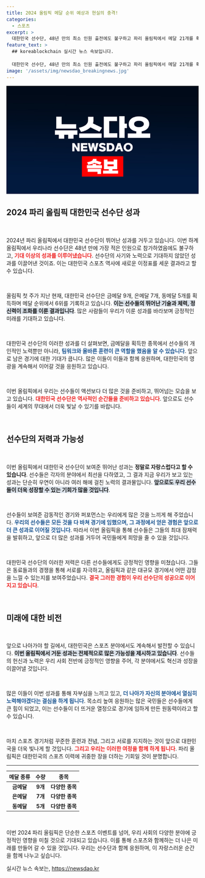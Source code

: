 ```yaml
---
title: 2024 올림픽 메달 순위 예상과 현실의 충격!
categories:
  - 스포츠
excerpt: >
  대한민국 선수단, 48년 만의 최소 인원 출전에도 불구하고 파리 올림픽에서 메달 21개를 획득하며 메달 순위 6위에 올라! 놀라운 성과의 뒷이야기를 확인하세요!
feature_text: >
  ## koreablockchain 실시간 뉴스 속보입니다.

  대한민국 선수단, 48년 만의 최소 인원 출전에도 불구하고 파리 올림픽에서 메달 21개를 획득하며 메달 순위 6위에 올라! 놀라운 성과의 뒷이야기를 확인하세요!
image: '/assets/img/newsdao_breakingnews.jpg'
---
```


<p><img src="/assets/img/newsdao_breakingnews.jpg" alt="koreablockchain 속보" /></p>

<h2 data-ke-size="size26">2024 파리 올림픽 대한민국 선수단 성과</h2>

<p data-ke-size="size16">&nbsp;</p>

<p>2024년 파리 올림픽에서 대한민국 선수단이 뛰어난 성과를 거두고 있습니다. 이번 하계 올림픽에서 우리나라 선수단은 48년 만에 가장 적은 인원으로 참가하였음에도 불구하고, <b><span style="color: #ee2323;">기대 이상의 성과를 이루어냈습니다</span></b>. 선수단의 사기와 노력으로 기대하지 않았던 성과를 이끌어낸 것이죠. 이는 대한민국 스포츠 역사에 새로운 이정표를 세운 결과라고 할 수 있습니다.</p>

<p data-ke-size="size16">&nbsp;</p>

<p>올림픽 첫 주가 지난 현재, 대한민국 선수단은 금메달 9개, 은메달 7개, 동메달 5개를 획득하며 메달 순위에서 6위를 기록하고 있습니다. <b><span style="background-color: #21538527;">이는 선수들의 뛰어난 기술과 체력, 정신력이 조화를 이룬 결과입니다</span></b>. 많은 사람들이 우리가 이룬 성과를 바라보며 긍정적인 미래를 기대하고 있습니다. </p>

<p data-ke-size="size16">&nbsp;</p>

<p>대한민국 선수단의 이러한 성과를 더 살펴보면, 금메달을 획득한 종목에서 선수들의 개인적인 노력뿐만 아니라, <b><span style="color: #1a5490;">팀워크와 올바른 훈련이 큰 역할을 했음을 알 수 있습니다</span></b>. 앞으로 남은 경기에 대한 기대가 큽니다. 많은 이들이 이들과 함께 응원하며, 대한민국의 영광을 계속해서 이어갈 것을 응원하고 있습니다.</p>

<p data-ke-size="size16">&nbsp;</p>

<p>이번 올림픽에서 우리는 선수들이 액션보다 더 많은 것을 준비하고, 뛰어넘는 모습을 보고 있습니다. <b><span style="color: #ee2323;">대한민국 선수단은 역사적인 순간들을 준비하고 있습니다</span></b>. 앞으로도 선수들이 세계의 무대에서 더욱 빛날 수 있기를 바랍니다. </p>

<p data-ke-size="size16">&nbsp;</p>

<h2 data-ke-size="size26">선수단의 저력과 가능성</h2>

<p data-ke-size="size16">&nbsp;</p>

<p>이번 올림픽에서 대한민국 선수단이 보여준 뛰어난 성과는 <b><span style="ee2323;">정말로 자랑스럽다고 할 수 있습니다</span></b>. 선수들은 각자의 분야에서 최선을 다하였고, 그 결과 지금 우리가 보고 있는 성과는 단순히 우연이 아니라 여러 해에 걸친 노력의 결과물입니다. <b><span style="background-color: #21538527;">앞으로도 우리 선수들이 더욱 성장할 수 있는 기회가 많을 것입니다</span></b>.</p>

<p data-ke-size="size16">&nbsp;</p>

<p>선수들이 보여준 감동적인 경기와 퍼포먼스는 우리에게 많은 것을 느끼게 해 주었습니다. <b><span style="color: #1a5490;">우리의 선수들은 모든 것을 다 바쳐 경기에 임했으며, 그 과정에서 얻은 경험은 앞으로 더 큰 성과로 이어질 것입니다</span></b>. 따라서 이번 올림픽을 통해 선수들은 그들의 최대 잠재력을 발휘하고, 앞으로 더 많은 성과를 거두어 국민들에게 희망을 줄 수 있을 것입니다.</p>

<p data-ke-size="size16">&nbsp;</p>

<p>대한민국 선수단의 이러한 저력은 다른 선수들에게도 긍정적인 영향을 미쳤습니다. 그들은 동료들과의 경쟁을 통해 서로를 자극하고, 올림픽과 같은 대규모 경기에서 어떤 감정을 느낄 수 있는지를 보여주었습니다. <b><span style="color: #ee2323;">결국 그러한 경험이 우리 선수단의 성공으로 이어지고 있습니다</span></b>. </p>

<p data-ke-size="size16">&nbsp;</p>

<h2 data-ke-size="size26">미래에 대한 비전</h2>

<p data-ke-size="size16">&nbsp;</p>

<p>앞으로 나아가야 할 길에서, 대한민국은 스포츠 분야에서도 계속해서 발전할 수 있습니다. <b><span style="background-color: #21538527;">이번 올림픽에서 거둔 성과는 전체적으로 많은 가능성을 제시하고 있습니다</span></b>. 선수들의 헌신과 노력은 우리 사회 전반에 긍정적인 영향을 주어, 각 분야에서도 혁신과 성장을 이끌어낼 것입니다.</p>

<p data-ke-size="size16">&nbsp;</p>

<p>많은 이들이 이번 성과를 통해 자부심을 느끼고 있고, <b><span style="color: #1a5490;">더 나아가 자신의 분야에서 열심히 노력해야겠다는 결심을 하게 됩니다</span></b>. 목소리 높여 응원하는 많은 국민들은 선수들에게 큰 힘이 되었고, 이는 선수들이 더 뜨거운 열정으로 경기에 임하게 만든 원동력이라고 할 수 있습니다.</p>

<p data-ke-size="size16">&nbsp;</p>

<p>마치 스포츠 경기처럼 꾸준한 훈련과 전념, 그리고 서로를 지지하는 것이 앞으로 대한민국을 더욱 빛나게 할 것입니다. <b><span style="color: #ee2323;">그리고 우리는 이러한 여정을 함께 하게 됩니다</span></b>. 파리 올림픽은 대한민국의 스포츠 이력에 귀중한 장을 더하는 기회일 것이 분명합니다.</p>

<hr />

<table>
  <thead>
    <tr>
      <th>메달 종류</th>
      <th>수량</th>
      <th>종목</th>
    </tr>
  </thead>
  <tbody>
    <tr>
      <td style="text-align: center; height: 17px;"><b>금메달</b></td>
      <td style="text-align: center; height: 17px;"><b>9개</b></td>
      <td style="text-align: center; height: 17px;"><b>다양한 종목</b></td>
    </tr>
    <tr>
      <td style="text-align: center; height: 17px;"><b>은메달</b></td>
      <td style="text-align: center; height: 17px;"><b>7개</b></td>
      <td style="text-align: center; height: 17px;"><b>다양한 종목</b></td>
    </tr>
    <tr>
      <td style="text-align: center; height: 17px;"><b>동메달</b></td>
      <td style="text-align: center; height: 17px;"><b>5개</b></td>
      <td style="text-align: center; height: 17px;"><b>다양한 종목</b></td>
    </tr>
  </tbody>
</table>

<p data-ke-size="size16">&nbsp;</p> 

<p>이번 2024 파리 올림픽은 단순한 스포츠 이벤트를 넘어, 우리 사회의 다양한 분야에 긍정적인 영향을 미칠 것으로 기대되고 있습니다. 이를 통해 스포츠와 함께하는 더 나은 미래를 만들어 갈 수 있을 것입니다. 우리는 선수단과 함께 응원하며, 이 자랑스러운 순간을 함께 나누고 싶습니다.</p>
실시간 뉴스 속보는, <a href="https://newsdao.kr" rel="dofollow">https://newsdao.kr</a>


